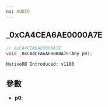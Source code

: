 ```yaml
---
ns: AUDIO
---
```

## _0xCA4CEA6AE0000A7E

```c
// 0xCA4CEA6AE0000A7E
void _0xCA4CEA6AE0000A7E(Any p0);
```

```
NativeDB Introduced: v1180
```

## 參數
* **p0**:
